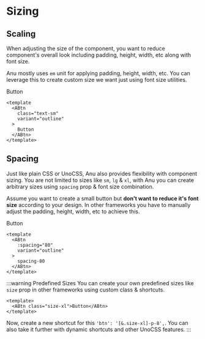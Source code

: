 # Sizing

## Scaling

When adjusting the size of the component, you want to reduce component's overall look including padding, height, width, etc along with font size.

Anu mostly uses `em` unit for applying padding, height, width, etc. You can leverage this to create custom size we want just using font size utilities.

<ABtn class="text-sm" variant="outline">Button</ABtn>

```vue{3}
<template
  <ABtn
    class="text-sm"
    variant="outline"
  >
    Button
  </ABtn>
</template>
```

## Spacing

Just like plain CSS or UnoCSS, Anu also provides flexibility with component sizing. You are not limited to sizes like `sm`, `lg` & `xl`, with Anu you can create arbitrary sizes using `spacing` prop & font size combination.

Assume you want to create a small button but **don't want to reduce it's font size** according to your design. In other frameworks you have to manually adjust the padding, height, width, etc to achieve this.

<ABtn :spacing="80" variant="outline">Button</ABtn>

```vue{3}
<template
  <ABtn
    :spacing="80"
    variant="outline"
  >
    spacing-80
  </ABtn>
</template>
```

:::warning Predefined Sizes
You can create your own predefined sizes like `size` prop in other frameworks using custom class & shortcuts.

```vue
<template>
  <ABtn class="size-xl">Button</ABtn>
</template>
```

Now, create a new shortcut for this `'btn': '[&.size-xl]-p-8',`. You can also take it further with dynamic shortcuts and other UnoCSS features.
:::
